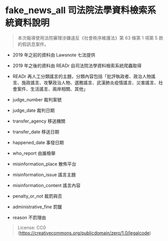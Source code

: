 fake_news_all 司法院法學資料檢索系統資料說明
====
>本次報導使用法院審理涉嫌違反《社會秩序維護法》第 63 條第 1 項第 5 款的假訊息案件。
* 2019 年之前的資料由 Lawsnote 七法提供
* 2019 年之後的資料由 READr 自司法院法學資料檢索系統爬蟲取得
* READr 再人工分類謠言的主題，分類內容包括「批評執政者、政治人物謠言、施政謠言、攻擊政治人物、選務謠言、武漢肺炎疫情謠言、災害謠言、社會案件、生活謠言、兩岸相關、其他」

* judge_number 裁判案號
* judge_date 裁判日期
* transfer_agency 移送機關
* transfer_date 移送日期
* happened_date 事發日期
* who_report 由誰檢舉
* misinformation_place 散佈平台
* misinformation_issue 謠言主題
* misinformation_content 謠言內容
* penalty_or_not 裁罰與否
* administrative_fine 罰鍰
* reason 不罰理由

>License: CC0 (https://creativecommons.org/publicdomain/zero/1.0/legalcode)
